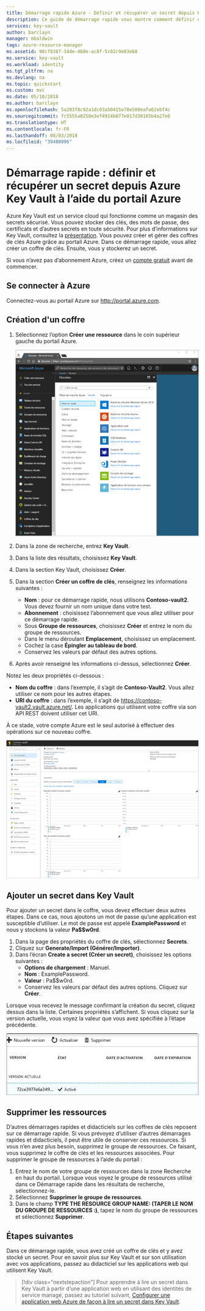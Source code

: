 ```yaml
---
title: Démarrage rapide Azure - Définir et récupérer un secret depuis Key Vault à l’aide du portail Azure | Microsoft Docs
description: Ce guide de démarrage rapide vous montre comment définir et récupérer un secret depuis Azure Key Vault à l’aide du portail Azure.
services: key-vault
author: barclayn
manager: mbaldwin
tags: azure-resource-manager
ms.assetid: 98cf8387-34de-468e-ac8f-5c02c9e83e68
ms.service: key-vault
ms.workload: identity
ms.tgt_pltfrm: na
ms.devlang: na
ms.topic: quickstart
ms.custom: mvc
ms.date: 05/10/2018
ms.author: barclayn
ms.openlocfilehash: 5a203f8c92a1dc03a50415e78e509eafa62ebf4c
ms.sourcegitcommit: fc5555a0250e3ef4914b077e017d30185b4a27e6
ms.translationtype: HT
ms.contentlocale: fr-FR
ms.lasthandoff: 08/03/2018
ms.locfileid: "39480096"
---
```

# <a name="quickstart-set-and-retrieve-a-secret-from-azure-key-vault-using-the-azure-portal"></a>Démarrage rapide : définir et récupérer un secret depuis Azure Key Vault à l’aide du portail Azure

Azure Key Vault est un service cloud qui fonctionne comme un magasin des secrets sécurisé. Vous pouvez stocker des clés, des mots de passe, des certificats et d’autres secrets en toute sécurité. Pour plus d’informations sur Key Vault, consultez la [présentation](key-vault-overview.md). Vous pouvez créer et gérer des coffres de clés Azure grâce au portail Azure. Dans ce démarrage rapide, vous allez créer un coffre de clés. Ensuite, vous y stockerez un secret.

Si vous n’avez pas d’abonnement Azure, créez un [compte gratuit](https://azure.microsoft.com/free/?WT.mc_id=A261C142F) avant de commencer.

## <a name="log-into-azure"></a>Se connecter à Azure

Connectez-vous au portail Azure sur http://portal.azure.com.

## <a name="create-a-vault"></a>Création d'un coffre

1. Sélectionnez l’option **Créer une ressource** dans le coin supérieur gauche du portail Azure.

    ![Sortie après la création du coffre de clés](./media/quick-create-portal/search-services.png)
2. Dans la zone de recherche, entrez **Key Vault**.
3. Dans la liste des résultats, choisissez **Key Vault**.
4. Dans la section Key Vault, choisissez **Créer**.
5. Dans la section **Créer un coffre de clés**, renseignez les informations suivantes :
    - **Nom** : pour ce démarrage rapide, nous utilisons **Contoso-vault2**. Vous devez fournir un nom unique dans votre test.
    - **Abonnement** : choisissez l’abonnement que vous allez utiliser pour ce démarrage rapide.
    - Sous **Groupe de ressources**, choisissez **Créer** et entrez le nom du groupe de ressources.
    - Dans le menu déroulant **Emplacement**, choisissez un emplacement.
    - Cochez la case **Épingler au tableau de bord**.
    - Conservez les valeurs par défaut des autres options.
6. Après avoir renseigné les informations ci-dessus, sélectionnez **Créer**.

Notez les deux propriétés ci-dessous :

* **Nom du coffre** : dans l’exemple, il s’agit de **Contoso-Vault2**. Vous allez utiliser ce nom pour les autres étapes.
* **URI du coffre** : dans l’exemple, il s’agit de https://contoso-vault2.vault.azure.net/. Les applications qui utilisent votre coffre via son API REST doivent utiliser cet URI.

À ce stade, votre compte Azure est le seul autorisé à effectuer des opérations sur ce nouveau coffre.

![Sortie après la création du coffre de clés](./media/quick-create-portal/vault-properties.png)

## <a name="add-a-secret-to-key-vault"></a>Ajouter un secret dans Key Vault

Pour ajouter un secret dans le coffre, vous devez effectuer deux autres étapes. Dans ce cas, nous ajoutons un mot de passe qu’une application est susceptible d’utiliser. Le mot de passe est appelé **ExamplePassword** et nous y stockons la valeur **Pa$$w0rd**.

1. Dans la page des propriétés du coffre de clés, sélectionnez **Secrets**.
2. Cliquez sur **Generate/Import (Générer/Importer)**.
3. Dans l’écran **Create a secret (Créer un secret)**, choisissez les options suivantes :
    - **Options de chargement** : Manuel.
    - **Nom** : ExamplePassword.
    - **Valeur** : Pa$$w0rd.
    - Conservez les valeurs par défaut des autres options. Cliquez sur **Créer**.

Lorsque vous recevez le message confirmant la création du secret, cliquez dessus dans la liste. Certaines propriétés s’affichent. Si vous cliquez sur la version actuelle, vous voyez la valeur que vous avez spécifiée à l’étape précédente.

![Propriétés de secret](./media/quick-create-portal/version.png)

## <a name="clean-up-resources"></a>Supprimer les ressources

D’autres démarrages rapides et didacticiels sur les coffres de clés reposent sur ce démarrage rapide. Si vous prévoyez d’utiliser d’autres démarrages rapides et didacticiels, il peut être utile de conserver ces ressources.
Si vous n’en avez plus besoin, supprimez le groupe de ressources. Ce faisant, vous supprimez le coffre de clés et les ressources associées. Pour supprimer le groupe de ressources à l’aide du portail :

1. Entrez le nom de votre groupe de ressources dans la zone Recherche en haut du portail. Lorsque vous voyez le groupe de ressources utilisé dans ce Démarrage rapide dans les résultats de recherche, sélectionnez-le.
2. Sélectionnez **Supprimer le groupe de ressources**.
3. Dans le champ **TYPE THE RESOURCE GROUP NAME: (TAPER LE NOM DU GROUPE DE RESSOURCES :)**, tapez le nom du groupe de ressources et sélectionnez **Supprimer**.


## <a name="next-steps"></a>Étapes suivantes

Dans ce démarrage rapide, vous avez créé un coffre de clés et y avez stocké un secret. Pour en savoir plus sur Key Vault et sur son utilisation avec vos applications, passez au didacticiel sur les applications web qui utilisent Key Vault.

> [!div class="nextstepaction"]
> Pour apprendre à lire un secret dans Key Vault à partir d’une application web en utilisant des identités de service managé, passez au tutoriel suivant, [Configurer une application web Azure de façon à lire un secret dans Key Vault](tutorial-web-application-keyvault.md).
